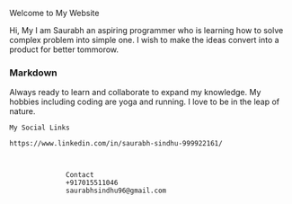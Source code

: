  Welcome to My Website

Hi, My I am Saurabh an aspiring programmer who is learning how to solve complex problem into simple one. 
I wish to make the ideas convert into a product for better tommorow. 

### Markdown

Always ready to learn and collaborate to expand my knowledge.
My hobbies including coding are yoga and running. I love to be in the leap of nature.

```
My Social Links

https://www.linkedin.com/in/saurabh-sindhu-999922161/ 



              Contact
              +917015511046
              saurabhsindhu96@gmail.com

